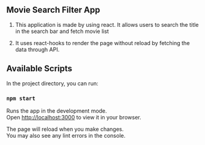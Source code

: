 ## Movie Search Filter App

1. This application is made by using react. It allows users to search the title in the search bar and fetch movie list

2. It uses react-hooks to render the page without reload by fetching the data through API.

## Available Scripts

In the project directory, you can run:

### `npm start`

Runs the app in the development mode.\
Open [http://localhost:3000](http://localhost:3000) to view it in your browser.

The page will reload when you make changes.\
You may also see any lint errors in the console.


